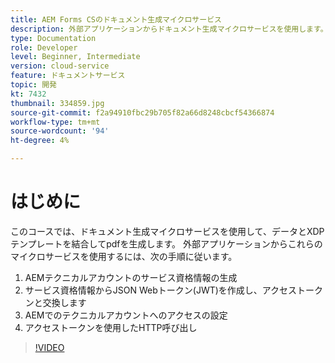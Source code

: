 ```yaml
---
title: AEM Forms CSのドキュメント生成マイクロサービス
description: 外部アプリケーションからドキュメント生成マイクロサービスを使用します。
type: Documentation
role: Developer
level: Beginner, Intermediate
version: cloud-service
feature: ドキュメントサービス
topic: 開発
kt: 7432
thumbnail: 334859.jpg
source-git-commit: f2a94910fbc29b705f82a66d8248cbcf54366874
workflow-type: tm+mt
source-wordcount: '94'
ht-degree: 4%

---
```


# はじめに

このコースでは、ドキュメント生成マイクロサービスを使用して、データとXDPテンプレートを結合してpdfを生成します。 外部アプリケーションからこれらのマイクロサービスを使用するには、次の手順に従います。

1. AEMテクニカルアカウントのサービス資格情報の生成
1. サービス資格情報からJSON Webトークン(JWT)を作成し、アクセストークンと交換します
1. AEMでのテクニカルアカウントへのアクセスの設定
1. アクセストークンを使用したHTTP呼び出し

>[!VIDEO](https://video.tv.adobe.com/v/334859/?quality=12&learn=on)
